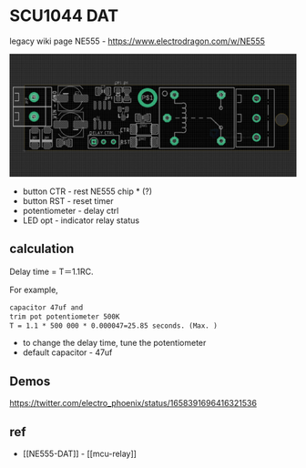 
# SCU1044 DAT

legacy wiki page NE555 - https://www.electrodragon.com/w/NE555

![](2024-01-17-01-46-55.png)

- button CTR - rest NE555 chip * (?)
- button RST - reset timer 
- potentiometer - delay ctrl 
- LED opt - indicator relay status 



## calculation 

Delay time = T＝1.1RC. 

For example, 

    capacitor 47uf and  
    trim pot potentiometer 500K 
    T = 1.1 * 500 000 * 0.000047=25.85 seconds. (Max. )

- to change the delay time, tune the potentiometer 
- default capacitor - 47uf

## Demos 
https://twitter.com/electro_phoenix/status/1658391696416321536

## ref 

- [[NE555-DAT]] - [[mcu-relay]]